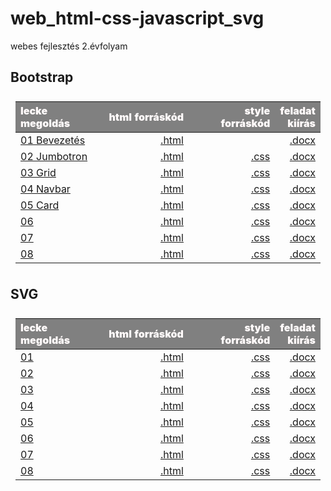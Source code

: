 # web_html-css-javascript_svg

webes fejlesztés 2.évfolyam

<style>
p {
    text-align: justify;
}
    
table {
    padding: 0.5rem;
}
    
table td {
    width: 30%;
}
    
table th {
    color: snow;
    background: gray;
    font-weight: 900;
    word-wrap: break-word;
}
</style>
  
## Bootstrap

| lecke megoldás | html forráskód | style forráskód | feladat kiírás|
|:--- | ---: | ---:| ---:|
| [01 Bevezetés](Bootstrap/01%2Bevezetes/Proba/bootstrap01.html) | [.html](https://github.com/b6sics/web_html-css-javascript_svg/blob/master/Bootstrap/01%20Bevezetes/Proba/bootstrap01.html) | | [.docx](Bootstrap/01%2Bevezetes/bootstrap01%2Bevezetes.docx) |
| [02 Jumbotron](Bootstrap/02%20Fizu.hu%201%20Jumbotron/Jumbotron/bootstrap02.html) | [.html](https://github.com/b6sics/web_html-css-javascript_svg/blob/master/Bootstrap/02%20Fizu.hu%201%20Jumbotron/Jumbotron/bootstrap02.html) | [.css](https://github.com/b6sics/web_html-css-javascript_svg/blob/master/Bootstrap/02%20Fizu.hu%201%20Jumbotron/Jumbotron/bootstrap02.css) | [.docx](Bootstrap/02%20Fizu.hu%201%20Jumbotron/bootstrap02%20Fizu%201%20Jumbotron.docx) |
| [03 Grid](Bootstrap/03%20Fizu.hu%202%20Grid/fizu/bootstrap03.html) | [.html](https://github.com/b6sics/web_html-css-javascript_svg/blob/master/Bootstrap/03%20Fizu.hu%202%20Grid/fizu/bootstrap03.html) | [.css](https://github.com/b6sics/web_html-css-javascript_svg/blob/master/Bootstrap/03%20Fizu.hu%202%20Grid/fizu/bootstrap03.css) | [.docx](Bootstrap/03%20Fizu.hu%202%20Grid/Fizu2.docx) |
| [04 Navbar](Bootstrap/04%20Fizu.hu%203%20Navbar/fizu/bootstrap04.html) | [.html](https://github.com/b6sics/web_html-css-javascript_svg/blob/master/Bootstrap/04%20Fizu.hu%203%20Navbar/fizu/bootstrap04.html) | [.css](https://github.com/b6sics/web_html-css-javascript_svg/blob/master/Bootstrap/04%20Fizu.hu%203%20Navbar/fizu/bootstrap04.css) | [.docx](Bootstrap/04%20Fizu.hu%203%20Navbar/Fizu3.docx) |
| [05 Card](Bootstrap/05%20Fizu.hu%204%20Card/bootstrap05.html) | [.html](https://github.com/b6sics/web_html-css-javascript_svg/blob/master/Bootstrap/05%20Fizu.hu%204%20Card/bootstrap05.html) | [.css](https://github.com/b6sics/web_html-css-javascript_svg/blob/master/Bootstrap/05%20Fizu.hu%204%20Card/bootstrap05.html) | [.docx](Bootstrap/05%20Fizu.hu%204%20Card/Fizu4.docx) |
| [06]() | [.html]() | [.css]() | [.docx]() |
| [07]() | [.html]() | [.css]() | [.docx]() |
| [08]() | [.html]() | [.css]() | [.docx]() |

## SVG

| lecke megoldás | html forráskód | style forráskód | feladat kiírás|
|:--- | ---: | ---:| ---:|
| [01]() | [.html]() | [.css]() | [.docx]() |
| [02]() | [.html]() | [.css]() | [.docx]() |
| [03]() | [.html]() | [.css]() | [.docx]() |
| [04]() | [.html]() | [.css]() | [.docx]() |
| [05]() | [.html]() | [.css]() | [.docx]() |
| [06]() | [.html]() | [.css]() | [.docx]() |
| [07]() | [.html]() | [.css]() | [.docx]() |
| [08]() | [.html]() | [.css]() | [.docx]() |
